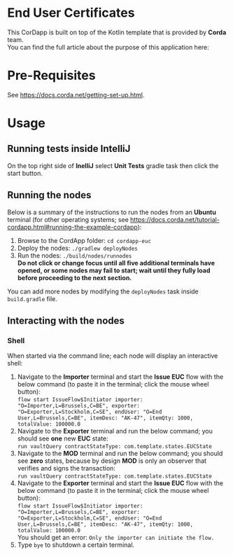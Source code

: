 # End User Certificates

This CorDapp is built on top of the Kotlin template that is provided by **Corda** team.  
You can find the full article about the purpose of this application here:

# Pre-Requisites

See https://docs.corda.net/getting-set-up.html.

# Usage

## Running tests inside IntelliJ

On the top right side of **InelliJ** select **Unit Tests** gradle task then click the start button.

## Running the nodes

Below is a summary of the instructions to run the nodes from an **Ubuntu** terminal (for other operating systems; see https://docs.corda.net/tutorial-cordapp.html#running-the-example-cordapp):  
1. Browse to the CordApp folder: `cd cordapp-euc`  
2. Deploy the nodes: `./gradlew deployNodes`  
3. Run the nodes: `./build/nodes/runnodes`  
**Do not click or change focus until all five additional terminals have opened, or some nodes may fail to start; wait until they fully load before proceeding to the next section.**

You can add more nodes by modifying the `deployNodes` task inside `build.gradle` file. 

## Interacting with the nodes

### Shell

When started via the command line; each node will display an interactive shell:  
1. Navigate to the **Importer** terminal and start the **Issue EUC** flow with the below command (to paste it in the terminal; click the mouse wheel button):  
`flow start IssueFlow$Initiator importer: "O=Importer,L=Brussels,C=BE", exporter: "O=Exporter,L=Stockholm,C=SE", endUser: "O=End User,L=Brussels,C=BE", itemDesc: "AK-47", itemQty: 1000, totalValue: 100000.0`
2. Navigate to the **Exporter** terminal and run the below command; you should see **one** new **EUC** state:  
`run vaultQuery contractStateType: com.template.states.EUCState`  
3. Navigate to the **MOD** terminal and run the below command; you should see **zero** states, because by design **MOD** is only an observer that verifies and signs the transaction:  
`run vaultQuery contractStateType: com.template.states.EUCState`  
4. Navigate to the **Exporter** terminal and start the **Issue EUC** flow with the below command (to paste it in the terminal; click the mouse wheel button):  
`flow start IssueFlow$Initiator importer: "O=Importer,L=Brussels,C=BE", exporter: "O=Exporter,L=Stockholm,C=SE", endUser: "O=End User,L=Brussels,C=BE", itemDesc: "AK-47", itemQty: 1000, totalValue: 100000.0`  
You should get an error: `Only the importer can initiate the flow.`  
5. Type `bye` to shutdown a certain terminal.